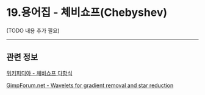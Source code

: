 # 19.용어집 - 체비쇼프(Chebyshev)

(TODO 내용 추가 필요)

***

## 관련 정보
[위키피디아 - 체비쇼프 다항식](https://ko.wikipedia.org/wiki/%EC%B2%B4%EB%B9%84%EC%87%BC%ED%94%84_%EB%8B%A4%ED%95%AD%EC%8B%9D)

[GimpForum.net - Wavelets for gradient removal and star reduction](https://www.gimp-forum.net/Thread-Wavelets-for-gradient-removal-and-star-reduction)